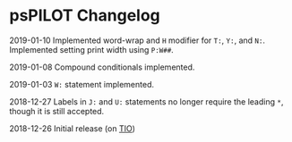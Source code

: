 # psPILOT Changelog

2019-01-10	Implemented word-wrap and `H` modifier for `T:`, `Y:`, and `N:`. Implemented setting print width using `P:W##`.

2019-01-08	Compound conditionals implemented.

2019-01-03	`W:` statement implemented.

2018-12-27	Labels in `J:` and `U:` statements no longer require the leading `*`, though it is still accepted.

2018-12-26	Initial release (on [TIO](https://tio.run/#pilot-pspilot))

